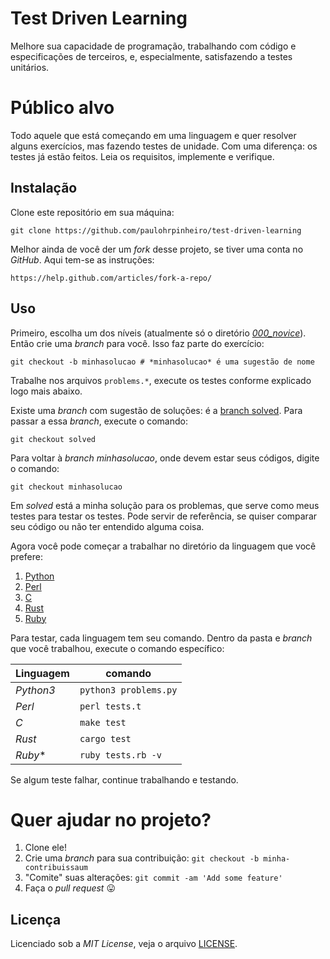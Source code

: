 # Test Driven Learning

Melhore sua capacidade de programação, trabalhando com código e especificações
de terceiros, e, especialmente, satisfazendo a testes unitários.


# Público alvo

Todo aquele que está começando em uma linguagem e quer resolver alguns
exercícios, mas fazendo testes de unidade. Com uma diferença: os testes já
estão feitos. Leia os requisitos, implemente e verifique.


## Instalação

Clone este repositório em sua máquina:

    git clone https://github.com/paulohrpinheiro/test-driven-learning


Melhor ainda de você der um *fork* desse projeto, se tiver uma conta
no *GitHub*. Aqui tem-se as instruções:

    https://help.github.com/articles/fork-a-repo/


## Uso

Primeiro, escolha um dos níveis (atualmente só o
diretório [*000_novice*](000_novice)). Então crie uma *branch* para você. Isso
faz parte do exercício:

    git checkout -b minhasolucao # *minhasolucao* é uma sugestão de nome


Trabalhe nos arquivos `problems.*`, execute os testes conforme explicado logo
mais abaixo.

Existe  uma *branch* com sugestão de soluções: é a [branch solved](). Para
passar a essa *branch*, execute o comando:

    git checkout solved


Para voltar à *branch minhasolucao*, onde devem estar seus códigos, digite o
comando:

    git checkout minhasolucao


Em *solved* está a minha solução para os problemas, que serve como meus testes
para testar os testes. Pode servir de referência, se quiser comparar seu
código ou não ter entendido alguma coisa.

Agora você pode começar a trabalhar no diretório da linguagem que você prefere:

1. [Python](000_novice/python)
1. [Perl](000_novice/perl)
1. [C](000_novice/c)
1. [Rust](000_novice/rust)
1. [Ruby](000_novice/ruby)


Para testar, cada linguagem tem seu comando. Dentro da pasta e *branch* que
você trabalhou, execute o comando específico:

Linguagem | comando
----------|--------
*Python3* | `python3 problems.py`
*Perl*    | `perl tests.t`
*C*       | `make test`
*Rust*    | `cargo test`
*Ruby**   | `ruby tests.rb -v`

Se algum teste falhar, continue trabalhando e testando.


# Quer ajudar no projeto?

1. Clone ele!
1. Crie uma *branch* para sua contribuição: `git checkout -b minha-contribuissaum`
1. "Comite" suas alterações: `git commit -am 'Add some feature'`
1. Faça o *pull request*  :stuck_out_tongue:


## Licença

Licenciado sob a *MIT License*, veja o arquivo [LICENSE](LICENSE).

